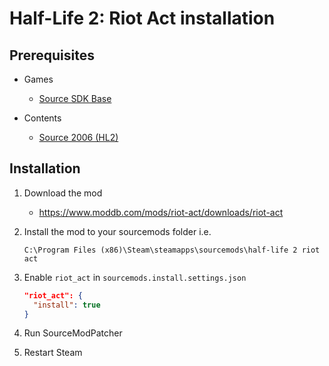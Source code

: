 # Half-Life 2: Riot Act installation

## Prerequisites

- Games
  - [Source SDK Base](../../../game-installation/game-installation/source-sdk-base.md)

- Contents
  - [Source 2006 (HL2)](../../../SourceContentInstaller/v0/content-installation/source-2006.md#hl2-content)

## Installation

1. Download the mod

   - <https://www.moddb.com/mods/riot-act/downloads/riot-act>

2. Install the mod to your sourcemods folder i.e.

   ```text
   C:\Program Files (x86)\Steam\steamapps\sourcemods\half-life 2 riot act
   ```

3. Enable `riot_act` in `sourcemods.install.settings.json`

   ```json
   "riot_act": {
     "install": true
   }
   ```

4. Run SourceModPatcher
5. Restart Steam
